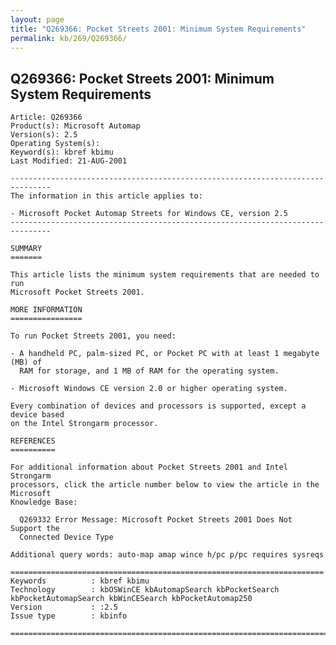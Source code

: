 ```yaml
---
layout: page
title: "Q269366: Pocket Streets 2001: Minimum System Requirements"
permalink: kb/269/Q269366/
---
```


## Q269366: Pocket Streets 2001: Minimum System Requirements

	Article: Q269366
	Product(s): Microsoft Automap
	Version(s): 2.5
	Operating System(s): 
	Keyword(s): kbref kbimu
	Last Modified: 21-AUG-2001
	
	-------------------------------------------------------------------------------
	The information in this article applies to:
	
	- Microsoft Pocket Automap Streets for Windows CE, version 2.5 
	-------------------------------------------------------------------------------
	
	SUMMARY
	=======
	
	This article lists the minimum system requirements that are needed to run
	Microsoft Pocket Streets 2001.
	
	MORE INFORMATION
	================
	
	To run Pocket Streets 2001, you need:
	
	- A handheld PC, palm-sized PC, or Pocket PC with at least 1 megabyte (MB) of
	  RAM for storage, and 1 MB of RAM for the operating system.
	
	- Microsoft Windows CE version 2.0 or higher operating system.
	
	Every combination of devices and processors is supported, except a device based
	on the Intel Strongarm processor.
	
	REFERENCES
	==========
	
	For additional information about Pocket Streets 2001 and Intel Strongarm
	processors, click the article number below to view the article in the Microsoft
	Knowledge Base:
	
	  Q269332 Error Message: Microsoft Pocket Streets 2001 Does Not Support the
	  Connected Device Type
	
	Additional query words: auto-map amap wince h/pc p/pc requires sysreqs
	
	======================================================================
	Keywords          : kbref kbimu 
	Technology        : kbOSWinCE kbAutomapSearch kbPocketSearch kbPocketAutomapSearch kbWinCESearch kbPocketAutomap250
	Version           : :2.5
	Issue type        : kbinfo
	
	=============================================================================
	

